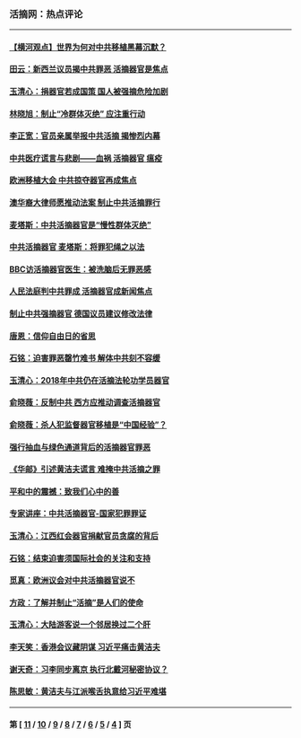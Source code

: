 ### 活摘网：热点评论
---
#### [【横河观点】世界为何对中共移植黑幕沉默？](../../pages/nf5879/n13244249.md?09250430) 
#### [田云：新西兰议员揭中共罪恶 活摘器官是焦点](../../pages/nf5879/n13070629.md?09250430) 
#### [玉清心：捐器官若成国策 国人被强摘危险加剧](../../pages/nf5879/n12802713.md?09250430) 
#### [林晓旭：制止“冷群体灭绝” 应注重行动](../../pages/nf5879/n12779736.md?09250430) 
#### [李正宽：官员亲属举报中共活摘 揭惨烈内幕](../../pages/nf5879/n12684490.md?09250430) 
#### [中共医疗谎言与悲剧——血祸 活摘器官 瘟疫](../../pages/nf5879/n12372103.md?09250430) 
#### [欧洲移植大会 中共掠夺器官再成焦点](../../pages/nf5879/n11538883.md?09250430) 
#### [澳华裔大律师愿推动法案 制止中共活摘罪行](../../pages/nf5879/n11377039.md?09250430) 
#### [麦塔斯：中共活摘器官是“慢性群体灭绝”](../../pages/nf5879/n11350529.md?09250430) 
#### [中共活摘器官 麦塔斯：将罪犯绳之以法](../../pages/nf5879/n11347973.md?09250430) 
#### [BBC访活摘器官医生：被洗脑后无罪恶感](../../pages/nf5879/n11335935.md?09250430) 
#### [人民法庭判中共罪成 活摘器官成新闻焦点](../../pages/nf5879/n11331578.md?09250430) 
#### [制止中共强摘器官 德国议员建议修改法律](../../pages/nf5879/n11249451.md?09250430) 
#### [唐恩：信仰自由日的省思](../../pages/nf5879/n11003525.md?09250430) 
#### [石铭：迫害罪恶罄竹难书  解体中共刻不容缓](../../pages/nf5879/n10942855.md?09250430) 
#### [玉清心：2018年中共仍在活摘法轮功学员器官](../../pages/nf5879/n10914646.md?09250430) 
#### [俞晓薇：反制中共 西方应推动调查活摘器官](../../pages/nf5879/n10794671.md?09250430) 
#### [俞晓薇：杀人犯监督器官移植是“中国经验”？](../../pages/nf5879/n10466427.md?09250430) 
#### [强行抽血与绿色通道背后的活摘器官罪恶](../../pages/nf5879/n10004708.md?09250430) 
#### [《华邮》引述黄洁夫谎言 难掩中共活摘之罪](../../pages/nf5879/n9642309.md?09250430) 
#### [平和中的震撼：致我们心中的善](../../pages/nf5879/n9021123.md?09250430) 
#### [专家讲座：中共活摘器官-国家犯罪罪证](../../pages/nf5879/n8828153.md?09250430) 
#### [玉清心：江西红会器官捐献官员贪腐的背后](../../pages/nf5879/n8522122.md?09250430) 
#### [石铭：结束迫害须国际社会的关注和支持](../../pages/nf5879/n8443497.md?09250430) 
#### [觅真：欧洲议会对中共活摘器官说不](../../pages/nf5879/n8337486.md?09250430) 
#### [方政：了解并制止“活摘”是人们的使命](../../pages/nf5879/n8329214.md?09250430) 
#### [玉清心：大陆游客说一个邻居换过二个肝](../../pages/nf5879/n8291404.md?09250430) 
#### [李天笑：香港会议藏阴谋 习近平痛击黄洁夫](../../pages/nf5879/n8241459.md?09250430) 
#### [谢天奇：习李同步离京 执行北戴河秘密协议？](../../pages/nf5879/n8230418.md?09250430) 
#### [陈思敏：黄洁夫与江派喉舌执意给习近平难堪](../../pages/nf5879/n8222166.md?09250430) 

---
#### 第 [ [11](./11.md?09250430) / [10](./10.md?09250430) / [9](./9.md?09250430) / [8](./8.md?09250430) / [7](./7.md?09250430) / [6](./6.md?09250430) / [5](./5.md?09250430) / [4](./4.md?09250430) ] 页
